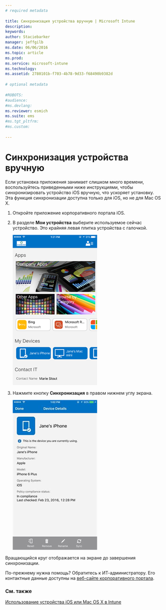 ```yaml
---
# required metadata

title: Синхронизация устройства вручную | Microsoft Intune
description:
keywords:
author: Staciebarker
manager: jeffgilb
ms.date: 06/06/2016
ms.topic: article
ms.prod:
ms.service: microsoft-intune
ms.technology:
ms.assetid: 2780101b-f703-4b78-9d33-f68490b9382d

# optional metadata

#ROBOTS:
#audience:
#ms.devlang:
ms.reviewer: esmich
ms.suite: ems
#ms.tgt_pltfrm:
#ms.custom:

---
```



# Синхронизация устройства вручную

Если установка приложения занимает слишком много времени, воспользуйтесь приведенными ниже инструкциями, чтобы синхронизировать устройство iOS вручную, что ускоряет установку. Эта функция синхронизации доступна только для iOS, но не для Mac OS X.

1. Откройте приложение корпоративного портала iOS.

2. В разделе **Мои устройства** выберите используемое сейчас устройство. Это крайняя левая плитка устройства с галочкой.

    ![ios-sync-1-comp-portal-apps](./media/ios-sync-1-comp-portal-apps.png)

3.  Нажмите кнопку **Синхронизация** в правом нижнем углу экрана.

    ![ios-sync-2-sync-button](./media/ios-sync-2-sync-button.png)

Вращающийся круг отображается на экране до завершения синхронизации.

По-прежнему нужна помощь? Обратитесь к ИТ-администратору. Его контактные данные доступны на [веб-сайте корпоративного портала](http://portal.manage.microsoft.com).

### См. также
[Использование устройства iOS или Mac OS X в Intune](using-your-ios-or-mac-os-x-device-with-intune.md)

<!--HONumber=Jun16_HO2-->


